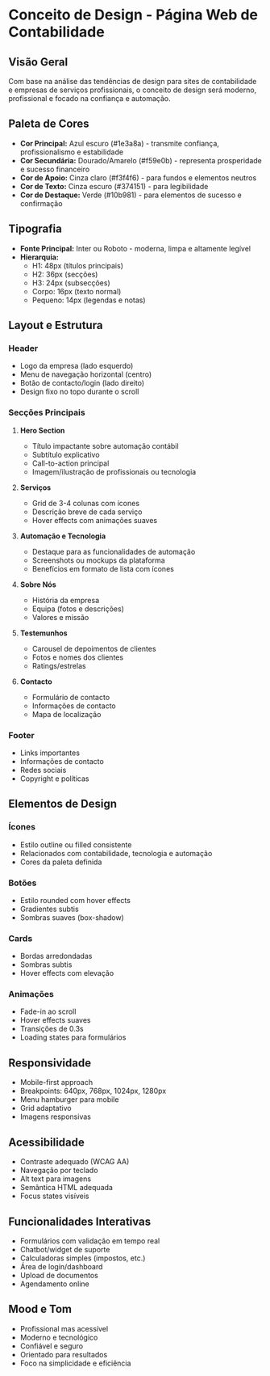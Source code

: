 # Conceito de Design - Página Web de Contabilidade

## Visão Geral
Com base na análise das tendências de design para sites de contabilidade e empresas de serviços profissionais, o conceito de design será moderno, profissional e focado na confiança e automação.

## Paleta de Cores
- **Cor Principal:** Azul escuro (#1e3a8a) - transmite confiança, profissionalismo e estabilidade
- **Cor Secundária:** Dourado/Amarelo (#f59e0b) - representa prosperidade e sucesso financeiro
- **Cor de Apoio:** Cinza claro (#f3f4f6) - para fundos e elementos neutros
- **Cor de Texto:** Cinza escuro (#374151) - para legibilidade
- **Cor de Destaque:** Verde (#10b981) - para elementos de sucesso e confirmação

## Tipografia
- **Fonte Principal:** Inter ou Roboto - moderna, limpa e altamente legível
- **Hierarquia:**
  - H1: 48px (títulos principais)
  - H2: 36px (secções)
  - H3: 24px (subsecções)
  - Corpo: 16px (texto normal)
  - Pequeno: 14px (legendas e notas)

## Layout e Estrutura
### Header
- Logo da empresa (lado esquerdo)
- Menu de navegação horizontal (centro)
- Botão de contacto/login (lado direito)
- Design fixo no topo durante o scroll

### Secções Principais
1. **Hero Section**
   - Título impactante sobre automação contábil
   - Subtítulo explicativo
   - Call-to-action principal
   - Imagem/ilustração de profissionais ou tecnologia

2. **Serviços**
   - Grid de 3-4 colunas com ícones
   - Descrição breve de cada serviço
   - Hover effects com animações suaves

3. **Automação e Tecnologia**
   - Destaque para as funcionalidades de automação
   - Screenshots ou mockups da plataforma
   - Benefícios em formato de lista com ícones

4. **Sobre Nós**
   - História da empresa
   - Equipa (fotos e descrições)
   - Valores e missão

5. **Testemunhos**
   - Carousel de depoimentos de clientes
   - Fotos e nomes dos clientes
   - Ratings/estrelas

6. **Contacto**
   - Formulário de contacto
   - Informações de contacto
   - Mapa de localização

### Footer
- Links importantes
- Informações de contacto
- Redes sociais
- Copyright e políticas

## Elementos de Design
### Ícones
- Estilo outline ou filled consistente
- Relacionados com contabilidade, tecnologia e automação
- Cores da paleta definida

### Botões
- Estilo rounded com hover effects
- Gradientes subtis
- Sombras suaves (box-shadow)

### Cards
- Bordas arredondadas
- Sombras subtis
- Hover effects com elevação

### Animações
- Fade-in ao scroll
- Hover effects suaves
- Transições de 0.3s
- Loading states para formulários

## Responsividade
- Mobile-first approach
- Breakpoints: 640px, 768px, 1024px, 1280px
- Menu hamburger para mobile
- Grid adaptativo
- Imagens responsivas

## Acessibilidade
- Contraste adequado (WCAG AA)
- Navegação por teclado
- Alt text para imagens
- Semântica HTML adequada
- Focus states visíveis

## Funcionalidades Interativas
- Formulários com validação em tempo real
- Chatbot/widget de suporte
- Calculadoras simples (impostos, etc.)
- Área de login/dashboard
- Upload de documentos
- Agendamento online

## Mood e Tom
- Profissional mas acessível
- Moderno e tecnológico
- Confiável e seguro
- Orientado para resultados
- Foco na simplicidade e eficiência

